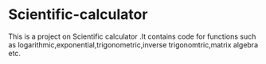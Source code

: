 # Scientific-calculator

This is a project on Scientific calculator .It contains code for functions such as 
logarithmic,exponential,trigonometric,inverse trigonomtric,matrix algebra etc.


